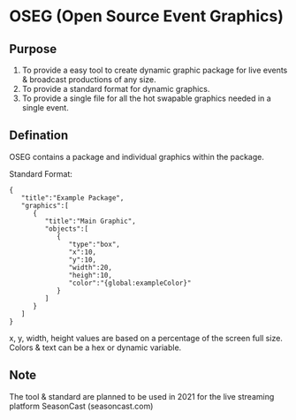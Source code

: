 # OSEG (Open Source Event Graphics)

## Purpose
1. To provide a easy tool to create dynamic graphic package for live events & broadcast productions of any size.
2. To provide a standard format for dynamic graphics.
3. To provide a single file for all the hot swapable graphics needed in a single event.

## Defination
OSEG contains a package and individual graphics within the package. 

Standard Format:
```
{
   "title":"Example Package",
   "graphics":[
      {
         "title":"Main Graphic",
         "objects":[
            {
               "type":"box",
               "x":10,
               "y":10,
               "width":20,
               "heigh":10,
               "color":"{global:exampleColor}"
            }
         ]
      }
   ]
}
```
x, y, width, height values are based on a percentage of the screen full size. Colors & text can be a hex or dynamic variable.

## Note
The tool & standard are planned to be used in 2021 for the live streaming platform SeasonCast (seasoncast.com)


